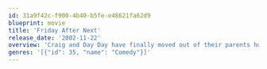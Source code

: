 ```yaml
---
id: 31a9f42c-f900-4b40-b5fe-e48621fa62d9
blueprint: movie
title: 'Friday After Next'
release_date: '2002-11-22'
overview: 'Craig and Day Day have finally moved out of their parents houses and into their own crib. The cousins work nights at a local mall as security guards. When their house is robbed on Christmas Eve they team up to track him down.'
genres: '[{"id": 35, "name": "Comedy"}]'
---
```

